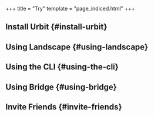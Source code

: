 +++
title = "Try"
template = "page_indiced.html"
+++

## Install Urbit {#install-urbit}

## Using Landscape {#using-landscape}

## Using the CLI {#using-the-cli}

## Using Bridge {#using-bridge}

## Invite Friends {#invite-friends}